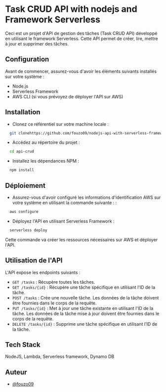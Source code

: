 
# Task CRUD API with nodejs and Framework Serverless

Ceci est un projet d'API de gestion des tâches (Task CRUD API) développé en utilisant le framework Serverless. Cette API permet de créer, lire, mettre à jour et supprimer des tâches.


## Configuration
Avant de commencer, assurez-vous d'avoir les éléments suivants installés sur votre système :

- Node.js
- Serverless Framework
- AWS CLI (si vous prévoyez de déployer l'API sur AWS)


## Installation

- Clonez ce référentiel sur votre machine locale :

```bash
  git clonehttps://github.com/fouzo09/nodejs-api-with-serverless-framework.git api-crud
```

- Accédez au répertoire du projet :

```bash
  cd api-crud
```

- Installez les dépendances NPM :

```bash
  npm install
```

## Déploiement

- Assurez-vous d'avoir configuré les informations d'identification AWS sur votre système en utilisant la commande suivante : :

```bash
  aws configure
```

- Déployez l'API en utilisant Serverless Framework :

```bash
  serverless deploy
```
Cette commande va créer les ressources nécessaires sur AWS et déployer l'API.

## Utilisation de l'API

L'API expose les endpoints suivants :

- `GET /tasks` : Récupère toutes les tâches.
- `GET /tasks/{id}` : Récupère une tâche spécifique en utilisant l'ID de la tâche.
- `POST /tasks` : Crée une nouvelle tâche. Les données de la tâche doivent être fournies dans le corps de la requête.
- `PUT /tasks/{id}` : Met à jour une tâche existante en utilisant l'ID de la tâche. Les données de la tâche mise à jour doivent être fournies dans le corps de la requête.
- `DELETE /tasks/{id}` : Supprime une tâche spécifique en utilisant l'ID de la tâche.


## Tech Stack

NodeJS, Lambda, Serverless framework, Dynamo DB


## Auteur

- [@fouzo09](https://github.com/fouzo09)
